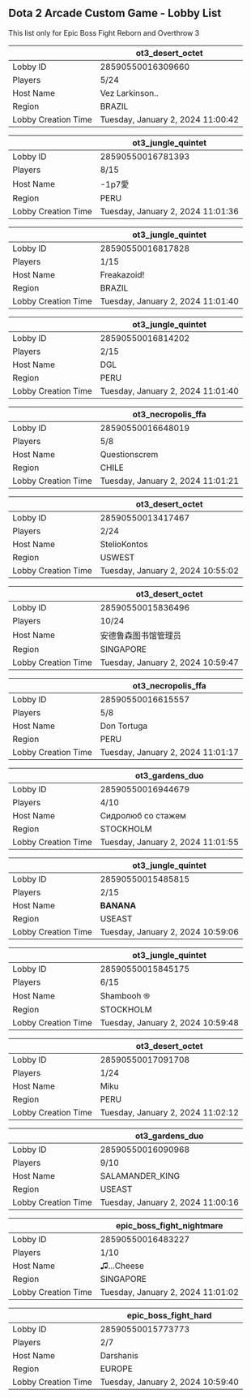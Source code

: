 ## Dota 2 Arcade Custom Game - Lobby List

This list only for Epic Boss Fight Reborn and Overthrow 3

|  | ot3_desert_octet |
| ------ | ------ |
| Lobby ID | 28590550016309660 |
| Players | 5/24 |
| Host Name | Vez Larkinson.. |
| Region | BRAZIL |
| Lobby Creation Time | Tuesday, January 2, 2024 11:00:42 |


|  | ot3_jungle_quintet |
| ------ | ------ |
| Lobby ID | 28590550016781393 |
| Players | 8/15 |
| Host Name | -1p7愛 |
| Region | PERU |
| Lobby Creation Time | Tuesday, January 2, 2024 11:01:36 |


|  | ot3_jungle_quintet |
| ------ | ------ |
| Lobby ID | 28590550016817828 |
| Players | 1/15 |
| Host Name | Freakazoid! |
| Region | BRAZIL |
| Lobby Creation Time | Tuesday, January 2, 2024 11:01:40 |


|  | ot3_jungle_quintet |
| ------ | ------ |
| Lobby ID | 28590550016814202 |
| Players | 2/15 |
| Host Name | DGL |
| Region | PERU |
| Lobby Creation Time | Tuesday, January 2, 2024 11:01:40 |


|  | ot3_necropolis_ffa |
| ------ | ------ |
| Lobby ID | 28590550016648019 |
| Players | 5/8 |
| Host Name | Questionscrem |
| Region | CHILE |
| Lobby Creation Time | Tuesday, January 2, 2024 11:01:21 |


|  | ot3_desert_octet |
| ------ | ------ |
| Lobby ID | 28590550013417467 |
| Players | 2/24 |
| Host Name | StelioKontos |
| Region | USWEST |
| Lobby Creation Time | Tuesday, January 2, 2024 10:55:02 |


|  | ot3_desert_octet |
| ------ | ------ |
| Lobby ID | 28590550015836496 |
| Players | 10/24 |
| Host Name | 安德鲁森图书馆管理员 |
| Region | SINGAPORE |
| Lobby Creation Time | Tuesday, January 2, 2024 10:59:47 |


|  | ot3_necropolis_ffa |
| ------ | ------ |
| Lobby ID | 28590550016615557 |
| Players | 5/8 |
| Host Name | Don Tortuga |
| Region | PERU |
| Lobby Creation Time | Tuesday, January 2, 2024 11:01:17 |


|  | ot3_gardens_duo |
| ------ | ------ |
| Lobby ID | 28590550016944679 |
| Players | 4/10 |
| Host Name | Сидролюб со стажем |
| Region | STOCKHOLM |
| Lobby Creation Time | Tuesday, January 2, 2024 11:01:55 |


|  | ot3_jungle_quintet |
| ------ | ------ |
| Lobby ID | 28590550015485815 |
| Players | 2/15 |
| Host Name | **BANANA** |
| Region | USEAST |
| Lobby Creation Time | Tuesday, January 2, 2024 10:59:06 |


|  | ot3_jungle_quintet |
| ------ | ------ |
| Lobby ID | 28590550015845175 |
| Players | 6/15 |
| Host Name | Shambooh ֎ |
| Region | STOCKHOLM |
| Lobby Creation Time | Tuesday, January 2, 2024 10:59:48 |


|  | ot3_desert_octet |
| ------ | ------ |
| Lobby ID | 28590550017091708 |
| Players | 1/24 |
| Host Name | Miku |
| Region | PERU |
| Lobby Creation Time | Tuesday, January 2, 2024 11:02:12 |


|  | ot3_gardens_duo |
| ------ | ------ |
| Lobby ID | 28590550016090968 |
| Players | 9/10 |
| Host Name | SALAMANDER_KING |
| Region | USEAST |
| Lobby Creation Time | Tuesday, January 2, 2024 11:00:16 |


|  | epic_boss_fight_nightmare |
| ------ | ------ |
| Lobby ID | 28590550016483227 |
| Players | 1/10 |
| Host Name | ♫...Cheese |
| Region | SINGAPORE |
| Lobby Creation Time | Tuesday, January 2, 2024 11:01:02 |


|  | epic_boss_fight_hard |
| ------ | ------ |
| Lobby ID | 28590550015773773 |
| Players | 2/7 |
| Host Name | Darshanis |
| Region | EUROPE |
| Lobby Creation Time | Tuesday, January 2, 2024 10:59:40 |


